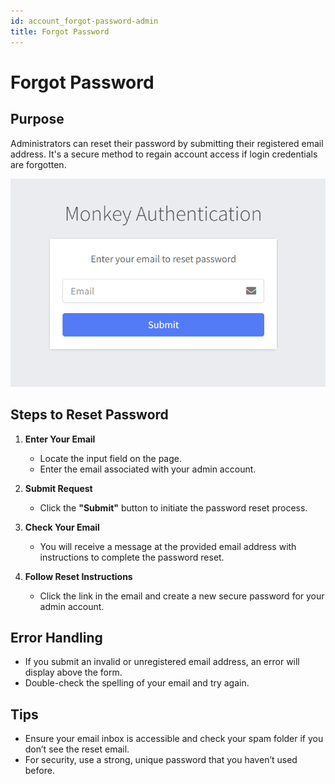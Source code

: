 ```yaml
---
id: account_forgot-password-admin
title: Forgot Password
---
```


# Forgot Password

## Purpose
Administrators can reset their password by submitting their registered email address. It's a secure method to regain account access if login credentials are forgotten.

![Forgot Password - Admin](../images/ForgotPasswordAdmin.png "Forgot Password - Admin")

## Steps to Reset Password

1. **Enter Your Email**
   - Locate the input field on the page.
   - Enter the email associated with your admin account.

2. **Submit Request**
   - Click the **"Submit"** button to initiate the password reset process.

3. **Check Your Email**
   - You will receive a message at the provided email address with instructions to complete the password reset.

4. **Follow Reset Instructions**
   - Click the link in the email and create a new secure password for your admin account.

## Error Handling
- If you submit an invalid or unregistered email address, an error will display above the form.
- Double-check the spelling of your email and try again.

## Tips
- Ensure your email inbox is accessible and check your spam folder if you don’t see the reset email.
- For security, use a strong, unique password that you haven’t used before.
